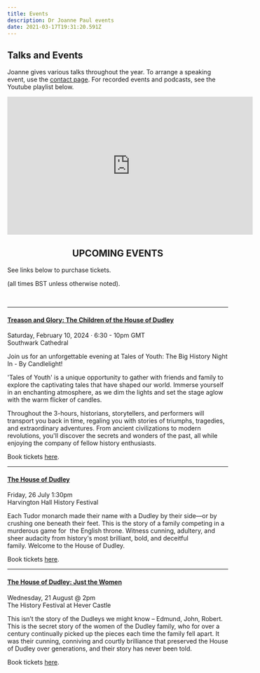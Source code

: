 ```yaml
---
title: Events
description: Dr Joanne Paul events
date: 2021-03-17T19:31:20.591Z
---
```

## Talks and Events

Joanne gives various talks throughout the year. To arrange a speaking event, use the [contact page](https://joannepaul.com/contact). For recorded events and podcasts, see the Youtube playlist below. 

<iframe width="560" height="315" src="https://www.youtube.com/embed/videoseries?list=PL5mt9ljgr-nGp8e9fTlCDjJLxozgQy90R" title="YouTube video player" frameBorder="0" allow="accelerometer; autoplay; clipboard-write; encrypted-media; gyroscope; picture-in-picture" allowFullScreen></iframe>

<br/>

## <center> UPCOMING EVENTS </center>

See links below to purchase tickets. 

(all times BST unless otherwise noted).

<br/>

- - -

#### [Treason and Glory: The Children of the House of Dudley ](https://www.eventbrite.co.uk/e/tales-of-youth-the-big-history-night-in-tickets-605913512627)

Saturday, February 10, 2024 · 6:30 - 10pm GMT\
Southwark Cathedral

Join us for an unforgettable evening at Tales of Youth: The Big History Night In - By Candlelight!

'Tales of Youth' is a unique opportunity to gather with friends and family to explore the captivating tales that have shaped our world. Immerse yourself in an enchanting atmosphere, as we dim the lights and set the stage aglow with the warm flicker of candles.

Throughout the 3-hours, historians, storytellers, and performers will transport you back in time, regaling you with stories of triumphs, tragedies, and extraordinary adventures. From ancient civilizations to modern revolutions, you'll discover the secrets and wonders of the past, all while enjoying the company of fellow history enthusiasts.

Book tickets [here](https://www.eventbrite.co.uk/e/tales-of-youth-the-big-history-night-in-tickets-605913512627).

- - -

#### [The House of Dudley ](https://harvingtonhall.digitickets.co.uk/event-tickets/54922?catID=53517)

Friday, 26 July 1:30pm \
Harvington Hall History Festival

Each Tudor monarch made their name with a Dudley by their side—or by crushing one beneath their feet. This is the story of a family competing in a murderous game for  the English throne. Witness cunning, adultery, and sheer audacity from history's most brilliant, bold, and deceitful family. Welcome to the House of Dudley.​ 

Book tickets [here](https://harvingtonhall.digitickets.co.uk/event-tickets/54922?catID=53517).

- - -

#### [The House of Dudley: Just the Women](https://heverfestival.co.uk/index.php/hf5-dr-joanne-paul/)

Wednesday, 21 August @ 2pm \
The History Festival at Hever Castle 

This isn’t the story of the Dudleys we might know – Edmund, John, Robert. This is the secret story of the women of the Dudley family, who for over a century continually picked up the pieces each time the family fell apart. It was their cunning, conniving and courtly brilliance that preserved the House of Dudley over generations, and their story has never been told.

Book tickets [here](https://heverfestival.co.uk/index.php/hf5-dr-joanne-paul/).